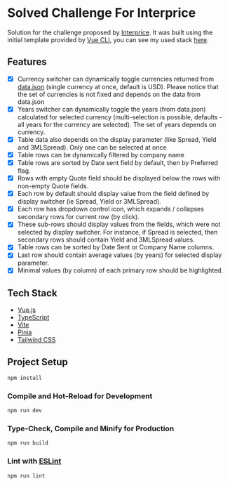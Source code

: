 # Solved Challenge For Interprice
Solution for the challenge proposed by [Interprice](https://gitlab.com/interprice/developer-test).
It was built using the initial template provided by [Vue CLI](https://cli.vuejs.org/), you can see my used stack [here](#tech-stack).

## Features

- [x] Currency switcher can dynamically toggle currencies returned from [data.json](src/data.json) (single currency at once, default is USD). Please notice that the set of currencies is not fixed and depends on the data from data.json
- [x] Years switcher can dynamically toggle the years (from data.json) calculated for selected currency (multi-selection is possible, defaults - all years for the currency are selected). The set of years depends on currency.
- [x] Table data also depends on the display parameter (like Spread, Yield and 3MLSpread). Only one can be selected at once
- [x] Table rows can be dynamically filtered by company name
- [x] Table rows are sorted by Date sent field by default, then by Preferred flag.
- [x] Rows with empty Quote field should be displayed below the rows with non-empty Quote fields.
- [x] Each row by default should display value from the field defined by display switcher (ie Spread, Yield or 3MLSpread).
- [x] Each row has dropdown control icon, which expands / collapses secondary rows for current row (by click). 
- [x]  These sub-rows should display values from the fields, which were not selected by display switcher. For instance, if Spread is selected, then secondary rows should contain Yield and 3MLSpread values.
- [x] Table rows can be sorted by Date Sent or Company Name columns.
- [x] Last row should contain average values (by years) for selected display parameter.
- [x] Minimal values (by column) of each primary row should be highlighted.

## Tech Stack

- [Vue.js](https://vuejs.org/)
- [TypeScript](https://www.typescriptlang.org/)
- [Vite](https://vitejs.dev/)
- [Pinia](https://pinia.vuejs.org/)
- [Tailwind CSS](https://tailwindcss.com/)

## Project Setup

```sh
npm install
```
### Compile and Hot-Reload for Development

```sh
npm run dev
```

### Type-Check, Compile and Minify for Production

```sh
npm run build
```

### Lint with [ESLint](https://eslint.org/)

```sh
npm run lint
```
